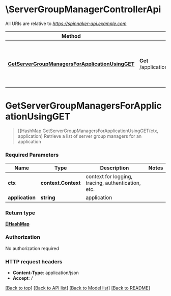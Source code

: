 # \ServerGroupManagerControllerApi

All URIs are relative to *https://spinnaker-api.example.com*

Method | HTTP request | Description
------------- | ------------- | -------------
[**GetServerGroupManagersForApplicationUsingGET**](ServerGroupManagerControllerApi.md#GetServerGroupManagersForApplicationUsingGET) | **Get** /applications/{application}/serverGroupManagers | Retrieve a list of server group managers for an application


# **GetServerGroupManagersForApplicationUsingGET**
> []HashMap GetServerGroupManagersForApplicationUsingGET(ctx, application)
Retrieve a list of server group managers for an application

### Required Parameters

Name | Type | Description  | Notes
------------- | ------------- | ------------- | -------------
 **ctx** | **context.Context** | context for logging, tracing, authentication, etc.
  **application** | **string**| application | 

### Return type

[**[]HashMap**](HashMap.md)

### Authorization

No authorization required

### HTTP request headers

 - **Content-Type**: application/json
 - **Accept**: */*

[[Back to top]](#) [[Back to API list]](../README.md#documentation-for-api-endpoints) [[Back to Model list]](../README.md#documentation-for-models) [[Back to README]](../README.md)

